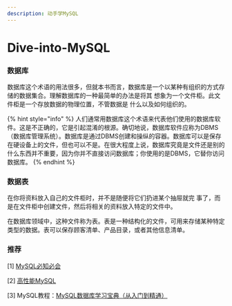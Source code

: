 ```yaml
---
description: 动手学MySQL
---
```


# Dive-into-MySQL

### 数据库

数据库这个术语的用法很多，但就本书而言，数据库是一个以某种有组织的方式存储的数据集合。理解数据库的一种最简单的办法是将其 想象为一个文件柜。此文件柜是一个存放数据的物理位置，不管数据是 什么以及如何组织的。

{% hint style="info" %}
人们通常用数据库这个术语来代表他们使用的数据库软件。这是不正确的，它是引起混淆的根源。确切地说，数据库软件应称为DBMS（数据库管理系统）。数据库是通过DBMS创建和操纵的容器。数据库可以是保存在硬设备上的文件，但也可以不是。在很大程度上说，数据库究竟是文件还是别的什么东西并不重要，因为你并不直接访问数据库；你使用的是DBMS，它替你访问数据库。
{% endhint %}

### 数据表

在你将资料放入自己的文件柜时，并不是随便将它们扔进某个抽屉就完 事了，而是在文件柜中创建文件，然后将相关的资料放入特定的文件中。

在数据库领域中，这种文件称为表。表是一种结构化的文件，可用来存储某种特定类型的数据。表可以保存顾客清单、产品目录，或者其他信息清单。

### 推荐

\[1\] [MySQL必知必会](https://book.douban.com/subject/3354490/)

\[2\] [高性能MySQL](https://book.douban.com/subject/23008813/)

\[3\] MySQL教程：[MySQL数据库学习宝典（从入门到精通）](http://c.biancheng.net/mysql/)


